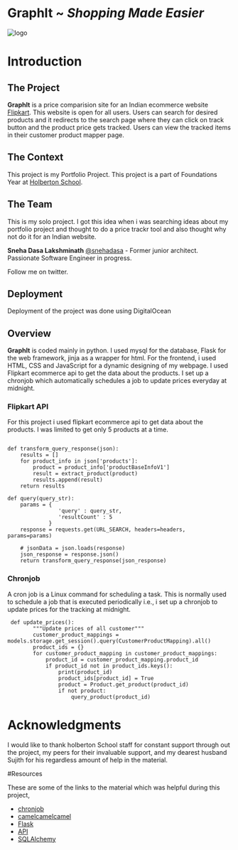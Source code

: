 # GraphIt ~ *Shopping Made Easier*

![logo](https://datavizcatalogue.com/methods/images/top_images/area_graph.png)

# Introduction

## The Project

**GraphIt** is a price comparision site for an Indian ecommerce website [Flipkart](https://www.flipkart.com/). This website is open for all users. Users can search for desired products and it redirects to the search page where they can click on track button and the product price gets tracked. Users can view the tracked items in their customer product mapper page.

## The Context
This project is my Portfolio Project. This project is a part of Foundations Year at [Holberton School](https://www.holbertonschool.com/).

## The Team

This is my solo project. I got this idea when i was searching ideas about my portfolio project and thought to do a price trackr tool and also thought why not do it for an Indian website.

**Sneha Dasa Lakshminath** [@snehadasa](https://twitter.com/DasaSneha) - Former junior architect. Passionate Software Engineer in progress.

Follow me on twitter.

## Deployment
Deployment of the project was done using DigitalOcean

## Overview
**GraphIt** is coded mainly in python. I used mysql for the database, Flask for the web framework, jinja as a wrapper for html. For the frontend, i used HTML, CSS and JavaScript for a dynamic designing of my webpage. I used Flipkart ecommerce api to get the data about the products. I set up a chronjob which automatically schedules a job to update prices everyday at midnight.

### Flipkart API
For this project i used flipkart ecommerce api to get data about the products. I was limited to get only 5 products at a time. 

```

def transform_query_response(json):
    results = []
    for product_info in json['products']:
        product = product_info['productBaseInfoV1']
        result = extract_product(product)
        results.append(result)
    return results

def query(query_str):
    params = {
                'query' : query_str,
                'resultCount' : 5
             }
    response = requests.get(URL_SEARCH, headers=headers, params=params)

    # jsonData = json.loads(response)
    json_response = response.json()
    return transform_query_response(json_response)
```

### Chronjob
A cron job is a Linux command for scheduling a task. This is normally used to schedule a job that is executed periodically i.e., i set up a chronjob to update prices for the tracking at midnight.

```
 def update_prices():
        """Update prices of all customer"""
        customer_product_mappings = models.storage.get_session().query(CustomerProductMapping).all()
        product_ids = {}
        for customer_product_mapping in customer_product_mappings:
            product_id = customer_product_mapping.product_id
            if product_id not in product_ids.keys():
                print(product_id)
                product_ids[product_id] = True
                product = Product.get_product(product_id)
                if not product:
                    query_product(product_id)
```

# Acknowledgments

I would like to thank holberton School staff for constant support through out the project, my peers for their invaluable support, and my dearest husband Sujith for his regardless amount of help in the material.

#Resources

These are some of the links to the material which was helpful during this project,

* [chronjob](https://www.taniarascia.com/setting-up-a-basic-cron-job-in-linux/)
* [camelcamelcamel](https://camelcamelcamel.com/)
* [Flask](https://realpython.com/tutorials/flask/)
* [API](https://www.dataquest.io/blog/python-api-tutorial/)
* [SQLAlchemy](https://www.sqlalchemy.org/)
